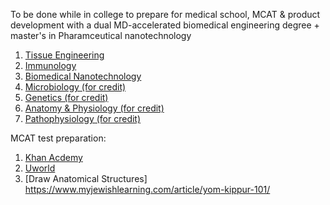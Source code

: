 To be done while in college to prepare for medical school, MCAT & product development with a dual MD-accelerated biomedical engineering degree + master's in Pharamceutical nanotechnology
1. [Tissue Engineering](https://swayam.gov.in/nd1_noc19_bt33/preview")
1. [Immunology](https://swayam.gov.in/nd2_cec19_bt14/preview)
1. [Biomedical Nanotechnology](https://swayam.gov.in/nd1_noc19_bt28/preview)
1. [Microbiology (for credit)](https://study.com/academy/course/microbiology-course.html)
1. [Genetics (for credit)](https://study.com/academy/course/basic-genetics-course.html)
1. [Anatomy & Physiology (for credit)](https://study.com/academy/course/anatomy-physiology-course.html)
1. [Pathophysiology (for credit)](https://study.com/academy/course/biology-106-pathophysiology.html)



MCAT test preparation:
1. [Khan Acdemy](https://www.khanacademy.org/test-prep/mcat)
1. [Uworld](https://gradschool.uworld.com/mcat/)
1. [Draw Anatomical Structures] https://www.myjewishlearning.com/article/yom-kippur-101/
